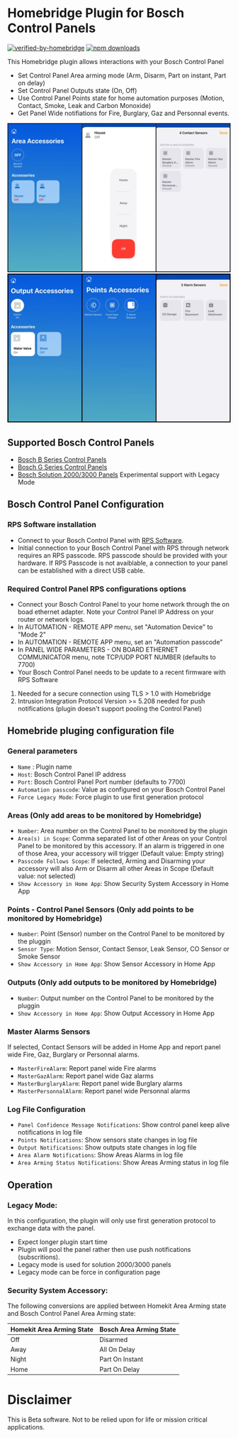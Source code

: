 
# Homebridge Plugin for Bosch Control Panels
[![verified-by-homebridge](https://badgen.net/badge/homebridge/verified/purple)](https://github.com/homebridge/homebridge/wiki/Verified-Plugins)
[![npm downloads](https://badgen.net/npm/dt/homebridge-boschcontrolpanel_bgseries)](https://www.npmjs.com/package/homebridge-boschcontrolpanel_bgseries)


This Homebridge plugin allows interactions with your Bosch Control Panel

* Set Control Panel Area arming mode (Arm, Disarm, Part on instant, Part on delay)
* Set Control Panel Outputs state (On, Off)
* Use Control Panel Points state for home automation purposes (Motion, Contact, Smoke, Leak and Carbon Monoxide)
* Get Panel Wide notifiations for Fire, Burglary, Gaz and Personnal events. 

![Screenshot](BCP0401.jpg)
![Screenshot](BCP0402.jpg)

## Supported Bosch Control Panels

* [Bosch B Series Control Panels](https://resources-boschsecurity-cdn.azureedge.net/public/documents/B_Series_Quick_Selec_Commercial_Brochure_enUS_23341998603.pdf)
* [Bosch G Series Control Panels](https://resources-boschsecurity-cdn.azureedge.net/public/documents/Bosch_G_Series_Quick_Commercial_Brochure_enUS_23390517387.pdf)
* [Bosch Solution 2000/3000 Panels](https://media.boschsecurity.com/fs/media/pb/images/products/intrusion_alarm/solution_2000___3000/Solution-2000-3000-Brochure-2021.pdf) Experimental support with Legacy Mode

## Bosch Control Panel Configuration

### RPS Software installation
* Connect to your Bosch Control Panel with [RPS Software](https://www2.boschsecurity.us/bseriesinstall/programming).
* Initial connection to your Bosch Control Panel with RPS through network requires an RPS passcode. RPS passcode should be provided with your hardware. If RPS Passcode is not avaiblable, a connection to your panel can be established with a direct USB cable. 

### Required Control Panel RPS configurations options
* Connect your Bosch Control Panel to your home network through the on boad ethernet adapter. Note your Control Panel IP Address on your router or network logs. 
* In AUTOMATION - REMOTE APP menu, set "Automation Device" to "Mode 2" 
* In AUTOMATION - REMOTE APP menu, set an "Automation passcode" 
* In PANEL WIDE PARAMETERS - ON BOARD ETHERNET COMMUNICATOR menu, note TCP/UDP PORT NUMBER (defaults to 7700) 
* Your Bosch Control Panel needs to be update to a recent firmware with RPS Software 
1. Needed for a secure connection using TLS > 1.0 with Homebridge
2. Intrusion Integration Protocol Version >= 5.208 needed for push notifications (plugin doesn't support pooling the Control Panel)

## Homebride pluging configuration file
### General parameters
* `Name` : Plugin name
* `Host`:  Bosch Control Panel IP address
* `Port`:  Bosch Control Panel Port number (defaults to 7700)
* `Automation passcode`: Value as configured on your Bosch Control Panel
* `Force Legacy Mode`: Force plugin to use first generation protocol
### Areas (Only add areas to be monitored by Homebridge)
* `Number`: Area number on the Control Panel to be monitored by the plugin
* `Area(s) in Scope`: Comma separated list of other Areas on your Control Panel to be monitored by this accessory. If an alarm is triggered in one of those Area, your accessory will trigger (Default value: Empty string)
* `Passcode Follows Scope`: If selected, Arming and Disarming your accessory will also Arm or Disarm all other Areas in Scope (Default value: not selected)
* `Show Accessory in Home App`: Show Security System Accessory in Home App
### Points - Control Panel Sensors (Only add points to be monitored by Homebridge)
* `Number`: Point (Sensor) number on the Control Panel to be monitored by the pluggin
* `Sensor Type`: Motion Sensor, Contact Sensor, Leak Sensor, CO Sensor or Smoke Sensor
* `Show Accessory in Home App`: Show Sensor Accessory in Home App 
### Outputs (Only add outputs to be monitored by Homebridge)
* `Number`: Output number on the Control Panel to be monitored by the pluggin
* `Show Accessory in Home App`: Show Output Accessory in Home App
### Master Alarms Sensors
If selected, Contact Sensors will be added in Home App and report panel wide Fire, Gaz, Burglary or Personnal alarms.
* `MasterFireAlarm`: Report panel wide Fire alarms
* `MasterGazAlarm`: Report panel wide Gaz alarms
* `MasterBurglaryAlarm`: Report panel wide Burglary alarms
* `MasterPersonnalAlarm`: Report panel wide Personnal alarms
### Log File Configuration
* `Panel Confidence Message Notifications`: Show control panel keep alive notifications in log file
* `Points Notifications`: Show sensors state changes in log file
* `Output Notifications`: Show outputs state changes in log file
* `Area Alarm Notifications`: Show Areas Alarms in log file
* `Area Arming Status Notifications`: Show Areas Arming status in log file

## Operation
### Legacy Mode:
In this configuration, the plugin will only use first generation protocol to exchange data with the panel.
* Expect longer plugin start time 
* Plugin will pool the panel rather then use push notifications (subscritions). 
* Legacy mode is used for solution 2000/3000 panels
* Legacy mode can be force in configuration page 

### Security System Accessory:
The following conversions are applied between Homekit Area Arming state and Bosch Control Panel Area Arming state: 

| Homekit Area Arming State | Bosch Area Arming State|
| ------ | ------ | 
| Off | Disarmed
| Away | All On Delay
| Night | Part On Instant
| Home | Part On Delay

# Disclaimer
This is Beta software. Not to be relied upon for life or mission critical applications.

